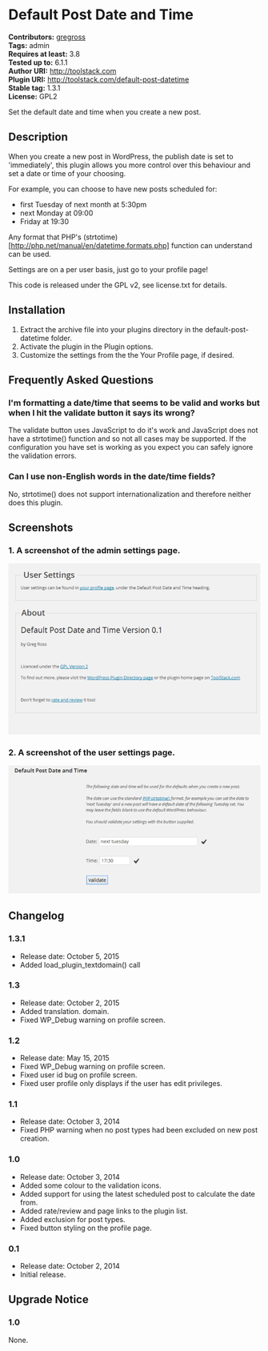 # Default Post Date and Time #
**Contributors:** [gregross](https://profiles.wordpress.org/gregross/)  
**Tags:** admin  
**Requires at least:** 3.8  
**Tested up to:** 6.1.1  
**Author URI:** http://toolstack.com  
**Plugin URI:** http://toolstack.com/default-post-datetime  
**Stable tag:** 1.3.1  
**License:** GPL2  

Set the default date and time when you create a new post.

## Description ##

When you create a new post in WordPress, the publish date is set to 'immediately', this plugin allows you more control over this behaviour and set a date or time of your choosing.

For example, you can choose to have new posts scheduled for:

* first Tuesday of next month at 5:30pm
* next Monday at 09:00
* Friday at 19:30

Any format that PHP's (strtotime)[http://php.net/manual/en/datetime.formats.php] function can understand can be used.

Settings are on a per user basis, just go to your profile page!

This code is released under the GPL v2, see license.txt for details.

## Installation ##

1. Extract the archive file into your plugins directory in the default-post-datetime folder.
2. Activate the plugin in the Plugin options.
3. Customize the settings from the the Your Profile page, if desired.

## Frequently Asked Questions ##

### I'm formatting a date/time that seems to be valid and works but when I hit the validate button it says its wrong? ###

The validate button uses JavaScript to do it's work and JavaScript does not have a strtotime() function and so not all cases may be supported.  If the configuration you have set is working as you expect you can safely ignore the validation errors.

### Can I use non-English words in the date/time fields? ###

No, strtotime() does not support internationalization and therefore neither does this plugin.

## Screenshots ##

### 1. A screenshot of the admin settings page. ###
![A screenshot of the admin settings page.](assets/screenshot-1.png)

### 2. A screenshot of the user settings page. ###
![A screenshot of the user settings page.](assets/screenshot-2.png)


## Changelog ##
### 1.3.1 ###
* Release date: October 5, 2015
* Added load_plugin_textdomain() call

### 1.3 ###
* Release date: October 2, 2015
* Added translation. domain.
* Fixed WP_Debug warning on profile screen.

### 1.2 ###
* Release date: May 15, 2015
* Fixed WP_Debug warning on profile screen.
* Fixed user id bug on profile screen.
* Fixed user profile only displays if the user has edit privileges.

### 1.1 ###
* Release date: October 3, 2014
* Fixed PHP warning when no post types had been excluded on new post creation.

### 1.0 ###
* Release date: October 3, 2014
* Added some colour to the validation icons.
* Added support for using the latest scheduled post to calculate the date from.
* Added rate/review and page links to the plugin list.
* Added exclusion for post types.
* Fixed button styling on the profile page.

### 0.1 ###
* Release date: October 2, 2014
* Initial release.

## Upgrade Notice ##

### 1.0 ###
None.

